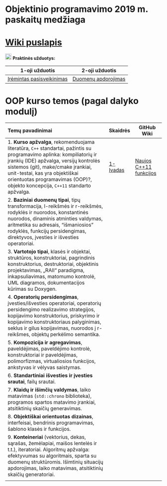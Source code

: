 # Objektinio programavimo 2019 m. paskaitų medžiaga 

# [Wiki puslapis](https://github.com/objprog/paskaitos2019/wiki)

<a href="https://github.com/objprog/praktika/wiki"><img src="https://upload.wikimedia.org/wikipedia/commons/thumb/1/18/ISO_C%2B%2B_Logo.svg/1200px-ISO_C%2B%2B_Logo.svg.png" width="20"></a> __Praktinės užduotys:__

| 1-oji užduotis                                               | 2-oji užduotis      |
| ------------------------------------------------------------ | ------------------- |
| [Įrėmintas pasisveikinimas](https://github.com/objprog/paskaitos2019/wiki/1-oji-užduotis) | [Duomenų apdorojimas](https://github.com/objprog/paskaitos2019/wiki/2-oji-užduotis) |

# OOP kurso temos (pagal dalyko modulį)

| Temų pavadinimai                                             | Skaidrės                                                     | GitHub Wiki                                                  |
| :----------------------------------------------------------- | :----------------------------------------------------------- | ------------------------------------------------------------ |
| 1. **Kurso apžvalga**, rekomenduojama literatūra, `C++` standartai, pažintis su programavimo aplinka: kompiliatorių ir įrankių (IDE) apžvalga, versijų kontrolės sistemos (git), make/cmake įrankiai, unit-testai, kas yra objektiškai orientuotas programavimas (OOP)?, objekto koncepcija, `C++11` standarto apžvalga. | [1-Ivadas](https://github.com/objprog/paskaitos2019/blob/master/slides/Teorija-1-Ivadas.pdf) | [Naujos C++11 funkcijos](https://github.com/objprog/paskaitos2019/wiki/Naujos-C--11-funkcijos) |
| 2. **Baziniai duomenų tipai**, tipų transformacija, l-reikšmės ir r-reikšmės, rodyklės ir nuorodos, konstantinės nuorodos, dinaminis atminties valdymas, aritmetika su adresais, “išmaniosios” rodyklės, funkcijų persidengimas, direktyvos, įvesties ir išvesties operatoriai. |                                                              |                                                              |
| 3. **Vartotojo tipai**, klasės ir objektai, struktūros, konstruktoriai, pagrindinis konstruktorius, destruktoriai, objektinis projektavimas, „RAII“ paradigma, inkapsuliavimas, matomumo kontrolė, UML diagramos, dokumentacijos kūrimas su Doxygen. |                                                              |                                                              |
| 4. **Operatorių persidengimas**, įvesties/išvesties operatoriai, operatorių persidengimo realizavimo strategijos, kopijavimo konstruktorius, priskyrimo ir kopijavimo konstruktoriaus palyginimas, seklus ir gilus kopijavimas, nuorodos į r-reikšmes, objektų perkėlimo semantika. |                                                              |                                                              |
| 5. **Kompozicija ir agregavimas**, paveldėjimas, paveldėjimo kontrolė, konstruktoriai ir paveldėjimas, polimorfizmas, virtualiosios funkcijos, ankstyvas ir vėlyvas saistymas. |                                                              |                                                              |
| 6. **Standartiniai išvesties ir įvesties srautai**, failų srautai. |                                                              |                                                              |
| 7. **Klaidų ir išimčių valdymas**, laiko matavimas (`std::chrono` biblioteka), programos spartos matavimo įrankiai, atsitiktinių skaičių generavimas. |                                                              |                                                              |
| 8. **Objektiškai orientuotas dizainas**, interfeisai, bendrinis programavimas, šablono klasės ir funkcijos. |                                                              |                                                              |
| 9. **Konteineriai** (vektorius, dekas, sąrašas, žemėlapiai, maišos lentelės ir t.t.), iteratoriai. Algoritmų apžvalga: efektyvumas su algoritmais, sparta su duomenų struktūromis. Išimtinių situacijų apdorojimas, laiko matavimas, atsitiktinių skaičių generatoriai. |                                                              |                                                              |
|                                                              |                                                              |                                                              |

